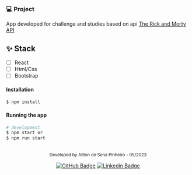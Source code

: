 ### 💻 Project
App developed for challenge and studies based on api [The Rick and Morty API](https://rickandmortyapi.com/)

## ✨ Stack

-   [ ] React
-   [ ] Html/Css
-   [ ] Bootstrap

#### Installation

```bash
$ npm install
```

#### Running the app

```bash
# development
$ npm start or
$ npm run start
```
<br />
<div align="center">
  <small>Developed by Ailton de Sena Pinheiro - 05/2023</small>

  [![GitHub Badge](https://img.shields.io/badge/Ailton_Sena-000?style=for-the-badge&logo=github&logoColor=white&link=https://www.linkedin.com/in/ailtonsenap)](https://github.com/Sena32/)
    [![Linkedin Badge](https://img.shields.io/badge/Ailton_Sena-000?style=for-the-badge&logo=linkedin&logoColor=white&link=https://www.linkedin.com/in/ailtonsenap)](https://www.linkedin.com/in/ailtonsenap/) 
</div>
